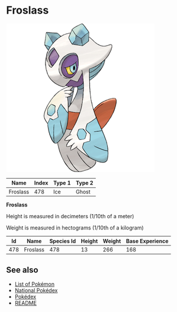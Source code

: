 # Froslass


![Froslass](images/478.png)

| **Name** | **Index** | **Type 1** | **Type 2** |
|----|----|----|----|
| Froslass | 478 | Ice | Ghost  |

**Froslass** 


Height is measured in decimeters (1/10th of a meter)

Weight is measured in hectograms (1/10th of a kilogram)

| **Id** | **Name** | **Species Id** | **Height** | **Weight** | **Base Experience** |
|--------|----------|----------------|------------|------------|---------------------|
| 478 | Froslass | 478 | 13 | 266 | 168 |


## See also

- [List of Pokémon](../pokemon.md)
- [National Pokédex](../national_pokedex.md)
- [Pokédex](../pokedex.md)
- [README](../README.md)
